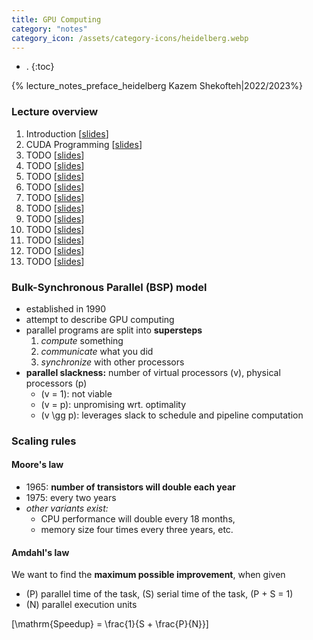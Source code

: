 ```yaml
---
title: GPU Computing
category: "notes"
category_icon: /assets/category-icons/heidelberg.webp
---
```


- .
{:toc}

{% lecture_notes_preface_heidelberg Kazem Shekofteh|2022/2023%}

### Lecture overview

1. Introduction [[slides](/assets/gpu-computing/01.pdf)]
2. CUDA Programming [[slides](/assets/gpu-computing/02.pdf)]
3. TODO [[slides](/assets/gpu-computing/03.pdf)]
4. TODO [[slides](/assets/gpu-computing/04.pdf)]
5. TODO [[slides](/assets/gpu-computing/05.pdf)]
6. TODO [[slides](/assets/gpu-computing/06.pdf)]
7. TODO [[slides](/assets/gpu-computing/07.pdf)]
8. TODO [[slides](/assets/gpu-computing/08.pdf)]
9. TODO [[slides](/assets/gpu-computing/09.pdf)]
10. TODO [[slides](/assets/gpu-computing/10.pdf)]
11. TODO [[slides](/assets/gpu-computing/11.pdf)]
12. TODO [[slides](/assets/gpu-computing/12.pdf)]
13. TODO [[slides](/assets/gpu-computing/13.pdf)]

### Bulk-Synchronous Parallel (BSP) model
- established in 1990
- attempt to describe GPU computing
- parallel programs are split into **supersteps**
	1. _compute_ something
	2. _communicate_ what you did
	3. _synchronize_ with other processors
- **parallel slackness:** number of virtual processors \(v\), physical processors \(p\)
	- \(v = 1\): not viable
	- \(v = p\): unpromising wrt. optimality
	- \(v \gg p\): leverages slack to schedule and pipeline computation

### Scaling rules

#### Moore's law
- 1965: **number of transistors will double each year**
- 1975: every two years
- _other variants exist:_
	- CPU performance will double every 18 months,
	- memory size four times every three years, etc.

#### Amdahl's law
We want to find the **maximum possible improvement**, when given
- \(P\) parallel time of the task, \(S\) serial time of the task, \(P + S = 1\)
- \(N\) parallel execution units

\[\mathrm{Speedup} = \frac{1}{S + \frac{P}{N}}\]

